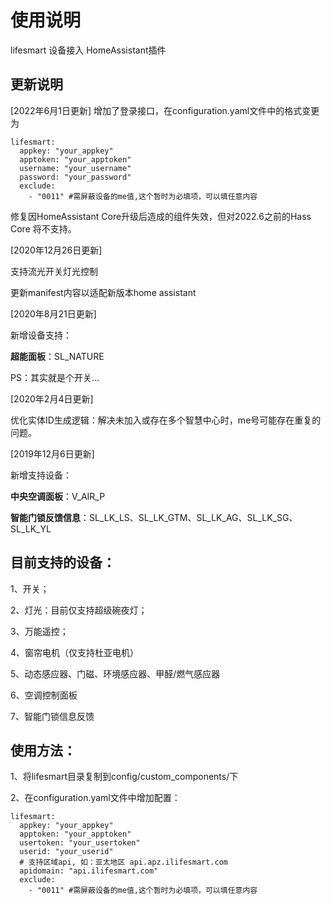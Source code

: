使用说明
==== 
lifesmart 设备接入 HomeAssistant插件

更新说明
-------  
[2022年6月1日更新]
增加了登录接口，在configuration.yaml文件中的格式变更为
```
lifesmart:
  appkey: "your_appkey" 
  apptoken: "your_apptoken"
  username: "your_username" 
  password: "your_password"
  exclude:
    - "0011" #需屏蔽设备的me值,这个暂时为必填项，可以填任意内容
```
修复因HomeAssistant Core升级后造成的组件失效，但对2022.6之前的Hass Core 将不支持。

[2020年12月26日更新]

支持流光开关灯光控制

更新manifest内容以适配新版本home assistant

[2020年8月21日更新]

新增设备支持：

**超能面板**：SL_NATURE

PS：其实就是个开关...

[2020年2月4日更新]

优化实体ID生成逻辑：解决未加入或存在多个智慧中心时，me号可能存在重复的问题。

[2019年12月6日更新]

新增支持设备：

**中央空调面板**：V_AIR_P

**智能门锁反馈信息**：SL_LK_LS、SL_LK_GTM、SL_LK_AG、SL_LK_SG、SL_LK_YL

目前支持的设备：
-------  
1、开关；

2、灯光：目前仅支持超级碗夜灯；

3、万能遥控；

4、窗帘电机（仅支持杜亚电机）

5、动态感应器、门磁、环境感应器、甲醛/燃气感应器

6、空调控制面板

7、智能门锁信息反馈

使用方法：
-------  
1、将lifesmart目录复制到config/custom_components/下

2、在configuration.yaml文件中增加配置：

```
lifesmart:
  appkey: "your_appkey" 
  apptoken: "your_apptoken"
  usertoken: "your_usertoken" 
  userid: "your_userid"
  # 支持区域api, 如：亚太地区 api.apz.ilifesmart.com
  apidomain: "api.ilifesmart.com"  
  exclude:
    - "0011" #需屏蔽设备的me值,这个暂时为必填项，可以填任意内容
```
    
